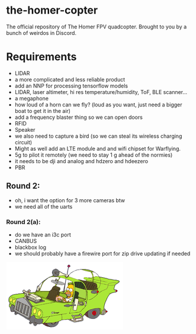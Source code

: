 # the-homer-copter
The official repository of The Homer FPV quadcopter. Brought to you by a bunch of weirdos in Discord. 

# Requirements
- LIDAR
- a more complicated and less reliable product
- add an NNP for processing tensorflow models
- LIDAR, laser altimeter, hi res temperature/humidity, ToF, BLE scanner...
- a megaphone
- how loud of a horn can we fly? (loud as you want, just need a bigger boat to get it in the air)
- add a frequency blaster thing so we  can open doors
- RFID
- Speaker
- we also need to capture a bird (so we can steal its wireless charging circuit)
- Might as well add an LTE module and and wifi chipset for Warflying.
- 5g to pilot it remotely (we need to stay 1 g ahead of the normies)
- it needs to be dji and analog and hdzero and hdeezero
- PBR

## Round 2: 
- oh, i want the option for 3 more cameras btw
- we need all of the uarts

### Round 2(a): 
- do we have an i3c port
- CANBUS
- blackbox log
- we should probably have a firewire port for zip drive updating if needed

![artist's rendition](https://github.com/angorb/the-homer-copter/blob/main/TheHomer.png?raw=true)
